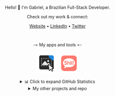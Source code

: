 <br>

<div align="center">

<br>
<br>

Hello! 👋 I'm Gabriel, a Brazilian Full-Stack Developer.
<br>

Check out my work & connect:

<p>
  <a href="https://comunit-folio.web.app/" target="_blank">Website</a> • 
  <a href="https://www.linkedin.com/in/gabriel-nascimento-gama-5b0b30185/" target="_blank">LinkedIn</a> •
  <a href="[YOUR_TWITTER_LINK_HERE]" target="_blank">Twitter</a>
</p>

<br>

-= My apps and tools =-

<p align="center">
  <a href="https://github.com/GabrielBaiano/Banered/tree/main" target="_blank"><img src="https://raw.githubusercontent.com/GabrielBaiano/Banered/main/src/assets/icon.png" alt="Banered Showcase" width="73"/></a>
  <a href="https://github.com/GabrielBaiano/shii-study-assistant" target="_blank"><img src="shii_icon_256x256.png" alt="StealthAPP Showcase" width="68"/></a>

</p>
<details>
<summary>📊 Click to expand GitHub Statistics</summary>
<br>

<div align="center">

<img src="https://github-readme-stats.vercel.app/api?username=GabrielBaiano&show_icons=true&theme=tokyonight&hide_border=true&count_private=true" alt="GitHub Stats" width="400"/>

<img src="https://github-readme-streak-stats.herokuapp.com/?user=GabrielBaiano&theme=tokyonight&hide_border=true" alt="GitHub Streak" width="400"/>

<img src="https://github-readme-stats.vercel.app/api/top-langs/?username=GabrielBaiano&layout=compact&theme=tokyonight&hide_border=true&langs_count=8" alt="Top Languages" width="400"/>

</div>

</details>

<details>
  <summary>My other projects and repo</summary>
  <br>

**Handbook** | **Homepage** | **Stars** | **Downloads**
:--- | --- | :--- | :---
[awesome-readme](https://github.com/GabrielBaiano/awesome-readme) | — | [![GitHub stars](https://badgen.net/github/stars/GabrielBaiano/awesome-readme?style=flat&label=)](https://github.com/GabrielBaiano/awesome-readme/stargazers) | [![NPM Downloads](https://img.shields.io/npm/dm/awesome-readme-templates.svg?label=&logo=npm&style=flat&labelColor=ffacab&color=dd4e4c)](https://www.npmjs.com/package/awesome-readme-templates)

</details>

</div>
